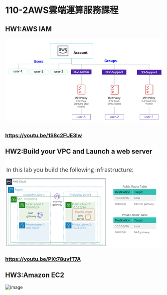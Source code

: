 # 110-2AWS雲端運算服務課程

## HW1:AWS IAM
![image](https://github.com/wutzu/AWS/blob/main/picture%201.png)
### https://youtu.be/1S8c2FUE3lw

## HW2:Build your VPC and Launch a web server
![image](https://github.com/wutzu/AWS/blob/main/picture2.png)
### https://youtu.be/PXt78uvfT7A

## HW3:Amazon EC2
![image]()



